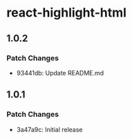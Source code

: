 # react-highlight-html

## 1.0.2

### Patch Changes

- 93441db: Update README.md

## 1.0.1

### Patch Changes

- 3a47a9c: Initial release
